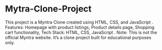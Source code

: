 # Mytra-Clone-Project
This project is a Myntra Clone created using HTML, CSS, and JavaScript .  Features:  Homepage with product listings,  Product details page,  Shopping cart functionality,   Tech Stack: HTML, CSS, JavaScript .  Note: This is not the official Myntra website. It’s a clone project built for educational purposes only.
